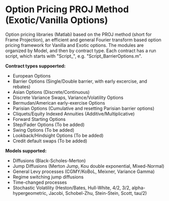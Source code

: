 # Option Pricing PROJ Method (Exotic/Vanilla Options)
Option pricing libraries (Matlab) based on the PROJ method (short for Frame Projection), an efficient and general Fourier transform based option pricing framework for Vanilla and Exotic options. The modules are organized by Model, and then by contract type. Each contract has a run script, which starts with "Script_", e.g. "Script_BarrierOptions.m".

<b>Contract types suppoerted:</b>
<ul>
  <li> European Options </li>
  <li> Barrier Options (Single/Double barrier, with early excercise, and rebates) </li>
  <li> Asian Options (Discrete/Continuous)</li>
  <li> Discrete Variance Swaps, Variance/Volatility Options </li>
  <li> Bermudan/American early-exercise Options </li>
  <li> Parisian Options (Cumulative and resetting Parisian barrier options) </li>
  <li> Cliquets/Equity Indexed Annuities (Additive/Multiplicative)</li>
  <li> Forward Starting Options </li>
  <li> Step/Fader Options (To be added) </li>
  <li> Swing Options (To be added) </li>
  <li> Lookback/Hindsight Options (To be added) </li>
  <li> Credit default swaps (To be added) </li>
 </ul>
  
<b>Models supported:</b>
<ul>
  <li> Diffusions (Black-Scholes-Merton) </li>
  <li> Jump Diffusions (Merton Jump, Kou double exponential, Mixed-Normal)  </li>
  <li> General Levy processes (CGMY/KoBoL, Meixner, Variance Gamma) </li>
  <li> Regime switching jump diffusions </li>
  <li> Time-changed processes </li>
  <li> Stochastic Volatility (Heston/Bates, Hull-White, 4/2, 3/2, alpha-hypergeometric, Jacobi, Schobel-Zhu, Stein-Stein, Scott, tau/2)   </li>
</ul>

